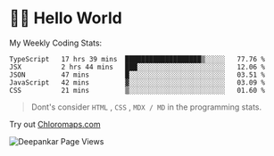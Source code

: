 # 👋🏽 Hello World 

<!--![Deepankar's github stats](https://github-readme-stats.vercel.app/api?username=Deep-Codes&count_private=true&show_icons=true&theme=radical)-->
My Weekly Coding Stats:

<!--START_SECTION:waka-->
```text
TypeScript   17 hrs 39 mins  ███████████████████▒░░░░░   77.76 % 
JSX          2 hrs 44 mins   ███░░░░░░░░░░░░░░░░░░░░░░   12.06 % 
JSON         47 mins         █░░░░░░░░░░░░░░░░░░░░░░░░   03.51 % 
JavaScript   42 mins         ▓░░░░░░░░░░░░░░░░░░░░░░░░   03.09 % 
CSS          21 mins         ▒░░░░░░░░░░░░░░░░░░░░░░░░   01.60 % 
```
<!--END_SECTION:waka-->

> Dont's consider `HTML` , `CSS` , `MDX / MD` in the programming stats.

Try out [Chloromaps.com](https://www.chloromaps.com/)

<p align="left"> <img src="https://komarev.com/ghpvc/?username=Deep-Codes&label=Views&color=blue&style=plastic" alt="Deepankar Page Views" /> </p>

